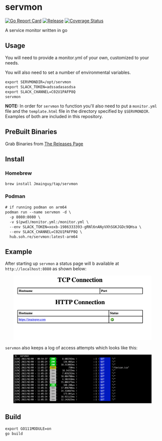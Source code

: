 # servmon
[![Go Report Card](https://goreportcard.com/badge/github.com/Jmainguy/servmon)](https://goreportcard.com/badge/github.com/Jmainguy/servmon)
[![Release](https://img.shields.io/github/release/Jmainguy/servmon.svg?style=flat-square)](https://github.com/Jmainguy/servmon/releases/latest)
[![Coverage Status](https://coveralls.io/repos/github/Jmainguy/servmon/badge.svg?branch=main)](https://coveralls.io/github/Jmainguy/servmon?branch=main)

A service monitor written in go

## Usage
You will need to provide a monitor.yml of your own, customized to your needs.

You will also need to set a number of environmental variables.

```/bin/bash
export SERVMONDIR=/opt/servmon
export SLACK_TOKEN=adssadasasdsa
export SLACK_CHANNEL=C02U1PAFP8Q
servmon
```

**NOTE:** In order for `servmon` to function you'll also need to put a `monitor.yml` file and the `template.html` file in the directory specified by `$SERVMONDIR`. Examples of both are included in this repository.

## PreBuilt Binaries
Grab Binaries from [The Releases Page](https://github.com/Jmainguy/servmon/releases)

## Install

### Homebrew

```/bin/bash
brew install Jmainguy/tap/servmon
```

### Podman
```/bin/bash
# if running podman on arm64
podman run --name servmon -d \
  -p 8080:8080 \
  -v $(pwd)/monitor.yml:/monitor.yml \
  --env SLACK_TOKEN=xoxb-1986333393-gRNl6nANyVXhSGKJGDc9QHsa \
  --env SLACK_CHANNEL=C02U1PAFP8Q \
  hub.soh.re/servmon:latest-arm64
```

## Example
After starting up `servmon` a status page will b available at `http://localhost:8080` as shown below:

<p align="center"><img width="450" src="imgs/image01.png"></p>

`servmon` also keeps a log of access attempts which looks like this:

<p align="center"><img width="450" src="imgs/image02.png"></p>

## Build
```/bin/bash
export GO111MODULE=on
go build
```
